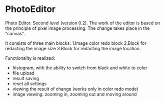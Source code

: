 # PhotoEditor
Photo Editor.
Second level (version 0.2).
The work of the editor is based on the principle of pixel image processing. The change takes place in the "canvas".

It consists of three main blocks:
1.Image color redo block
2.Block for redacting the image size 
3.Block for redacting the image location.

Functionality is realized:
- histogram, with the ability to switch from black and white to color
- file upload
- result saving
- reset all settings
- viewing the result of change (works only in color redo mode)
- image viewing: zooming in, zooming out and moving around